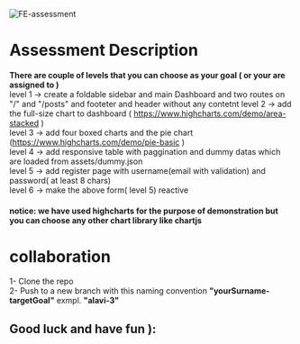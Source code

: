 
![FE-assessment](https://user-images.githubusercontent.com/53976869/122671864-e6285780-d1c8-11eb-928e-63b7974aac73.png)


# Assessment Description
<b>There are couple of levels that you can choose as your goal ( or your are assigned to )</b>  
 level 1 -> create a foldable sidebar and main Dashboard and two routes on "/" and "/posts" and footeter and header   without any contetnt
 level 2 -> add the full-size  chart to dashboard ( https://www.highcharts.com/demo/area-stacked )  
 level 3 -> add four boxed charts and the pie chart (https://www.highcharts.com/demo/pie-basic )  
 level 4 -> add responsive table with paggination and dummy datas which are loaded from assets/dummy.json  
 level 5 -> add register page with username(email with validation) and password( at least 8 chars)  
 level 6 -> make the above form( level 5) reactive  
 
 
 
 #### notice: we have used highcharts for the purpose of demonstration but you can choose any other chart library like chartjs
 
 # collaboration
 1- Clone the repo  
 2- Push to a new branch with this naming convention <b>"yourSurname-targetGoal"</b> exmpl. <b>"alavi-3"</b>  
 
## Good luck and have fun ):  
 
 
 

